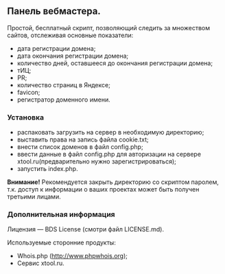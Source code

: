 ## Панель вебмастера.

Простой, бесплатный скрипт, позволяющий следить за множеством сайтов, отслеживая
основные показатели:

* дата регистрации домена;
* дата окончания регистрации домена;
* количество дней, оставшееся до окончания регистрации домена;
* тИЦ;
* PR;
* количество страниц в Яндексе;
* favicon;
* регистратор доменного имени.

### Установка

* распаковать загрузить на сервер в необходимую директорию;
* выставить права на запись файла cookie.txt;
* внести список доменов в файл config.php;
* ввести данные в файл config.php для авторизации на сервере xtool.ru(предварительно нужно зарегистрироваться);
* запустить index.php.

**Внимание!** Рекомендуется закрыть директорию со скриптом паролем,
т.к. доступ к информации о ваших проектах может быть получен третьими лицами.

### Дополнительная информация

Лицензия — BDS License (смотри файл LICENSE.md).

Используемые сторонние продукты:
* Whois.php (http://www.phpwhois.org);
* Сервис xtool.ru.
